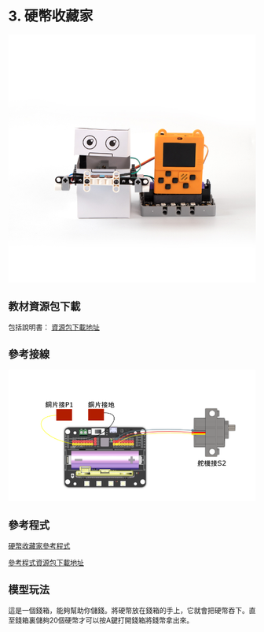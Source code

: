 # 3. 硬幣收藏家

![](../../images/coin3.jpg)

## 教材資源包下載

包括說明書： [資源包下載地址](https://bit.ly/AIHealthCareSetBuildingGuide)

## 參考接線

![](../../images/coin_wire.png)

## 參考程式

[硬幣收藏家參考程式](https://makecode.microbit.org/_3i3Dwm7Fm7w1)

[參考程式資源包下載地址](https://bit.ly/AIHealthCareSetHex)

## 模型玩法

這是一個錢箱，能夠幫助你儲錢。將硬幣放在錢箱的手上，它就會把硬幣吞下。直至錢箱裏儲夠20個硬幣才可以按A鍵打開錢箱將錢幣拿出來。
